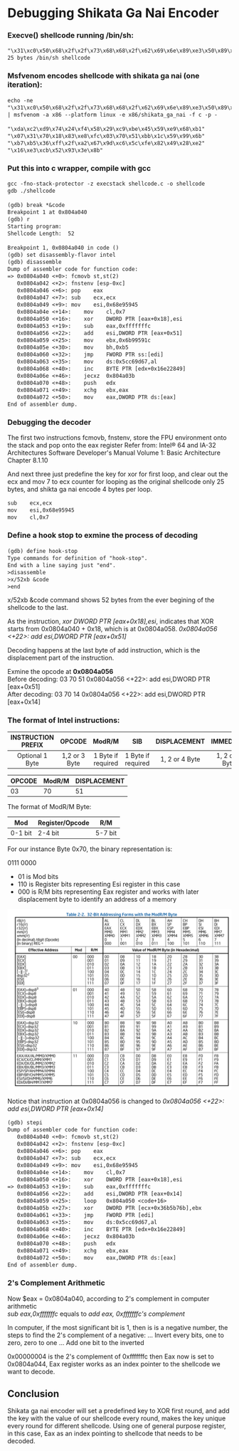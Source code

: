 # Debugging Shikata Ga Nai Encoder
### Execve() shellcode running /bin/sh:
```
"\x31\xc0\x50\x68\x2f\x2f\x73\x68\x68\x2f\x62\x69\x6e\x89\xe3\x50\x89\xe2\x53\x89\xe1\xb0\x0b\xcd\x80"
25 bytes /bin/sh shellcode
```

### Msfvenom encodes shellcode with shikata ga nai (one iteration):
```
echo -ne "\x31\xc0\x50\x68\x2f\x2f\x73\x68\x68\x2f\x62\x69\x6e\x89\xe3\x50\x89\xe2\x53\x89\xe1\xb0\x0b\xcd\x80" | msfvenom -a x86 --platform linux -e x86/shikata_ga_nai -f c -p - 

"\xda\xc2\xd9\x74\x24\xf4\x58\x29\xc9\xbe\x45\x59\xe9\x68\xb1"
"\x07\x31\x70\x18\x83\xe8\xfc\x03\x70\x51\xbb\x1c\x59\x99\x6b"
"\xb7\xb5\x36\xff\x2f\xa2\x67\x9d\xc6\x5c\xfe\x82\x49\x28\xe2"
"\x16\xe3\xcb\x52\x93\x3e\x8b"
```
### Put this into c wrapper, compile with gcc 

```
gcc -fno-stack-protector -z execstack shellcode.c -o shellcode
gdb ./shellcode

(gdb) break *&code
Breakpoint 1 at 0x804a040
(gdb) r
Starting program: 
Shellcode Length:  52

Breakpoint 1, 0x0804a040 in code ()
(gdb) set disassembly-flavor intel
(gdb) disassemble 
Dump of assembler code for function code:
=> 0x0804a040 <+0>:	fcmovb st,st(2)
   0x0804a042 <+2>:	fnstenv [esp-0xc]
   0x0804a046 <+6>:	pop    eax
   0x0804a047 <+7>:	sub    ecx,ecx
   0x0804a049 <+9>:	mov    esi,0x68e95945
   0x0804a04e <+14>:	mov    cl,0x7
   0x0804a050 <+16>:	xor    DWORD PTR [eax+0x18],esi
   0x0804a053 <+19>:	sub    eax,0xfffffffc
   0x0804a056 <+22>:	add    esi,DWORD PTR [eax+0x51]
   0x0804a059 <+25>:	mov    ebx,0x6b99591c
   0x0804a05e <+30>:	mov    bh,0xb5
   0x0804a060 <+32>:	jmp    FWORD PTR ss:[edi]
   0x0804a063 <+35>:	mov    ds:0x5cc69d67,al
   0x0804a068 <+40>:	inc    BYTE PTR [edx+0x16e22849]
   0x0804a06e <+46>:	jecxz  0x804a03b
   0x0804a070 <+48>:	push   edx
   0x0804a071 <+49>:	xchg   ebx,eax
   0x0804a072 <+50>:	mov    eax,DWORD PTR ds:[eax]
End of assembler dump.
```
### Debugging the decoder

The first two instructions fcmovb, fnstenv, store the FPU environment onto the stack and pop onto the eax register
Refer from: 
Intel® 64 and IA-32 Architectures Software Developer's Manual Volume 1: Basic Architecture Chapter 8.1.10

And next three just predefine the key for xor for first loop, and clear out the ecx and mov 7 to ecx counter for looping 
as the original shellcode only 25 bytes, and shikta ga nai encode 4 bytes per loop.
```
sub    ecx,ecx
mov    esi,0x68e95945
mov    cl,0x7
```

### Define a hook stop to exmine the process of decoding

```
(gdb) define hook-stop
Type commands for definition of "hook-stop".
End with a line saying just "end".
>disassemble 
>x/52xb &code
>end
```
x/52xb &code command shows 52 bytes from the ever begining of the shellcode to the last.

As the instruction, *xor    DWORD PTR [eax+0x18],esi*, indicates that XOR starts from 0x0804a040 + 0x18,
which is at 0x0804a058.
*0x0804a056 <+22>:	add    esi,DWORD PTR [eax+0x51]*  

Decoding happens at the last byte of add instruction, which is the displacement part of the instruction. 

Exmine the opcode at **0x0804a056**   
Before decoding: 03 70 51    0x0804a056 <+22>:	add    esi,DWORD PTR [eax+0x51]  
After decoding:  03 70 14    0x0804a056 <+22>:	add    esi,DWORD PTR [eax+0x14]

### The format of Intel instructions:

| INSTRUCTION PREFIX | OPCODE        | ModR/M             | SIB                | DISPLACEMENT   | IMMEDIATE      |
|:------------------:|:-------------:|:------------------:|:------------------:|:--------------:|:--------------:|
| Optional 1 Byte    | 1,2 or 3 Byte | 1 Byte if required | 1 Byte if required | 1, 2 or 4 Byte | 1, 2 or 4 Byte |



|OPCODE|ModR/M|DISPLACEMENT|
|---|---|---|
|03 |70 |51 |

The format of ModR/M Byte:

|Mod |Register/Opcode|R/M|
|---|---|---|
|0-1 bit |2-4 bit |5-7 bit|

For our instance Byte 0x70, the binary representation is:

0111 0000

- 01 is Mod bits
- 110 is Register bits representing Esi register in this case
- 000 is R/M bits representing Eax register and works with later displacement byte to identify an address of a memory


![](./32-Bit_Addressing_ModR:M.png)

Notice that instruction at 0x0804a056 is changed to *0x0804a056 <+22>:	add    esi,DWORD PTR [eax+0x14]*
```
(gdb) stepi
Dump of assembler code for function code:
   0x0804a040 <+0>:	fcmovb st,st(2)
   0x0804a042 <+2>:	fnstenv [esp-0xc]
   0x0804a046 <+6>:	pop    eax
   0x0804a047 <+7>:	sub    ecx,ecx
   0x0804a049 <+9>:	mov    esi,0x68e95945
   0x0804a04e <+14>:	mov    cl,0x7
   0x0804a050 <+16>:	xor    DWORD PTR [eax+0x18],esi
=> 0x0804a053 <+19>:	sub    eax,0xfffffffc
   0x0804a056 <+22>:	add    esi,DWORD PTR [eax+0x14]
   0x0804a059 <+25>:	loop   0x804a050 <code+16>
   0x0804a05b <+27>:	xor    DWORD PTR [ecx+0x36b5b76b],ebx
   0x0804a061 <+33>:	jmp    FWORD PTR [edi]
   0x0804a063 <+35>:	mov    ds:0x5cc69d67,al
   0x0804a068 <+40>:	inc    BYTE PTR [edx+0x16e22849]
   0x0804a06e <+46>:	jecxz  0x804a03b
   0x0804a070 <+48>:	push   edx
   0x0804a071 <+49>:	xchg   ebx,eax
   0x0804a072 <+50>:	mov    eax,DWORD PTR ds:[eax]
End of assembler dump.
```
### 2's Complement Arithmetic
Now $eax = 0x0804a040, according to 2's complement in computer arithmetic  
*sub    eax,0xfffffffc* equals to *add eax, 0xfffffffc's complement*  

In computer, if the most significant bit is 1, then is is a negative number, the steps to find the 2's complement of a negative:
... Invert every bits, one to zero, zero to one
... Add one bit to the inverted

0x00000004 is the 2's complement of 0xfffffffc
then Eax now is set to 0x0804a044, Eax register works as an index pointer to the shellcode we want to decode.

Conclusion
---
Shikata ga nai encoder will set a predefined key to XOR first round, and add the key with the value of our shellcode every round,  makes the key unique every round for different shellcode. Using one of general purpose register, in this case, Eax as an index  pointing to shellcode that needs to be decoded. 

